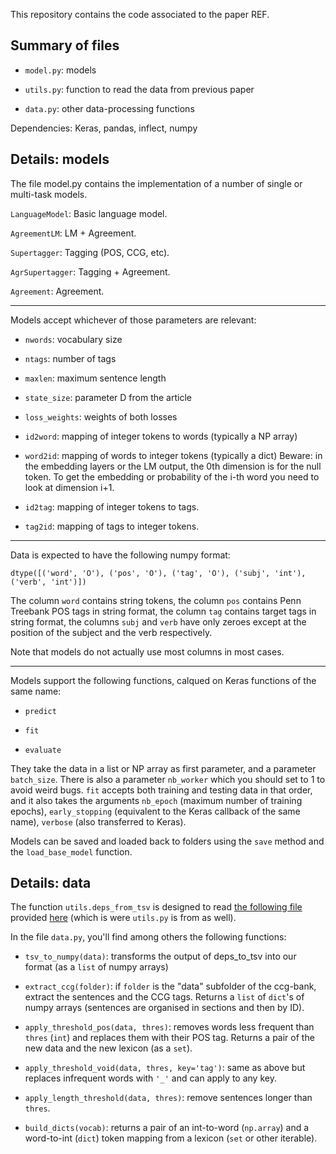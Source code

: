 This repository contains the code associated to the paper REF.

## Summary of files

* `model.py`: models

* `utils.py`: function to read the data from previous paper

* `data.py`: other data-processing functions

Dependencies:  Keras, pandas, inflect, numpy

## Details: models

The file model.py contains the implementation of a number of single or multi-task models.

`LanguageModel`: Basic language model.

`AgreementLM`: LM + Agreement.

`Supertagger`: Tagging (POS, CCG, etc).

`AgrSupertagger`: Tagging + Agreement.

`Agreement`: Agreement.

---

Models accept whichever of those parameters are relevant:

* `nwords`: vocabulary size

* `ntags`: number of tags

* `maxlen`: maximum sentence length

* `state_size`: parameter D from the article

* `loss_weights`: weights of both losses

* `id2word`: mapping of integer tokens to words (typically a NP array) 

* `word2id`: mapping of words to integer tokens (typically a dict)
    Beware: in the embedding layers or the LM output, the 0th dimension is for the null token.
    To get the embedding or probability of the i-th word you need to look at dimension i+1.

* `id2tag`: mapping of integer tokens to tags.

* `tag2id`: mapping of tags to integer tokens.

---

Data is expected to have the following numpy format:

    dtype([('word', 'O'), ('pos', 'O'), ('tag', 'O'), ('subj', 'int'), ('verb', 'int')])

The column `word` contains string tokens, the column `pos` contains Penn Treebank POS tags in string
format, the column `tag` contains target tags in string format, the columns `subj` and `verb` have
only zeroes except at the position of the subject and the verb respectively.

Note that models do not actually use most columns in most cases.

---

Models support the following functions, calqued on Keras functions of the same name:

* `predict`

* `fit`

* `evaluate`

They take the data in a list or NP array as first parameter, and a parameter `batch_size`. There is
also a parameter `nb_worker` which you should set to 1 to avoid weird bugs. `fit` accepts both
training and testing data in that order, and it also takes the arguments `nb_epoch` (maximum number
of training epochs), `early_stopping` (equivalent to the Keras callback of the same name),
`verbose` (also transferred to Keras).

Models can be saved and loaded back to folders using the `save` method and the `load_base_model`
function.

## Details: data

The function `utils.deps_from_tsv` is designed to read
[the following file](http://tallinzen.net/media/rnn_agreement/agr_50_mostcommon_10K.tsv.gz)
provided [here](https://github.com/TalLinzen/rnn_agreement)
(which is were `utils.py` is from as well).

In the file `data.py`, you'll find among others the following functions:

* `tsv_to_numpy(data)`: transforms the output of deps_to_tsv into our format (as a `list` of numpy arrays)

* `extract_ccg(folder)`: if `folder` is the "data" subfolder of the ccg-bank, extract the sentences
    and the CCG tags. Returns a `list` of `dict`'s of numpy arrays (sentences are organised in
    sections and then by ID).

* `apply_threshold_pos(data, thres)`: removes words less frequent than `thres` (`int`) and replaces
    them with their POS tag. Returns a pair of the new data and the new lexicon (as a `set`).

* `apply_threshold_void(data, thres, key='tag')`: same as above but replaces infrequent words with
    `'_'` and can apply to any key.

* `apply_length_threshold(data, thres)`: remove sentences longer than `thres`.

* `build_dicts(vocab)`: returns a pair of an int-to-word (`np.array`) and a word-to-int (`dict`)
    token mapping from a lexicon (`set` or other iterable).
